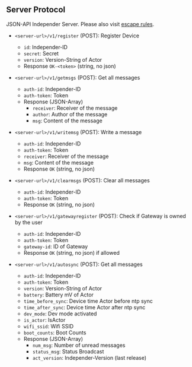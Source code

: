 ## Server Protocol

JSON-API Independer Server. Please also visit [escape rules](escape-rules.md).

- `<server-url>/v1/register` (POST): Register Device
    - `id`: Independer-ID
    - `secret`: Secret
    - `version`: Version-String of Actor
    - Response `OK-<token>` (string, no json)

- `<server-url>/v1/getmsgs` (POST): Get all messages
    - `auth-id`: Independer-ID
    - `auth-token`: Token
    - Response (JSON-Array)
        - `receiver`: Receiver of the message
        - `author`: Author of the message
        - `msg`: Content of the message

- `<server-url>/v1/writemsg` (POST): Write a message
    - `auth-id`: Independer-ID
    - `auth-token`: Token
    - `receiver`: Receiver of the message
    - `msg`: Content of the message
    - Response `OK` (string, no json)

- `<server-url>/v1/clearmsgs` (POST): Clear all messages
    - `auth-id`: Independer-ID
    - `auth-token`: Token
    - Response `OK` (string, no json)

- `<server-url>/v1/gatewayregister` (POST): Check if Gateway is owned by the user
    - `auth-id`: Independer-ID
    - `auth-token`: Token
    - `gateway-id`: ID of Gateway
    - Response `OK` (string, no json) if allowed

- `<server-url>/v1/autosync` (POST): Get all messages
    - `auth-id`: Independer-ID
    - `auth-token`: Token
    - `version`: Version-String of Actor
    - `battery`: Battery mV of Actor
    - `time_before_sync`: Device time Actor before ntp sync
    - `time_after_sync`: Device time Actor after ntp sync
    - `dev_mode`: Dev mode activated
    - `is_actor`: IsActor
    - `wifi_ssid`: Wifi SSID
    - `boot_counts`: Boot Counts
    - Response (JSON-Array)
        - `num_msg`: Number of unread messages
        - `status_msg`: Status Broadcast
        - `act_version`: Independer-Version (last release) 
